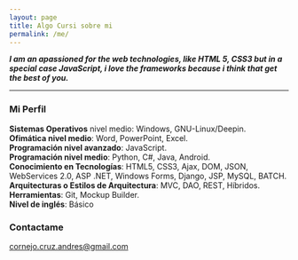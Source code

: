```yaml
---
layout: page
title: Algo Cursi sobre mi
permalink: /me/
---
```


__*I am an apassioned for the web technologies, like HTML 5, CSS3 but in a special case JavaScript, i love the frameworks because i think that get the best of you.*__

---
### Mi Perfil

__Sistemas Operativos__ nivel medio: Windows, GNU-Linux/Deepin.  
__Ofimática nivel medio__: Word, PowerPoint, Excel.  
__Programación nivel avanzado__: JavaScript.  
__Programación nivel medio__: Python, C#, Java, Android.  
__Conocimiento en Tecnologías__: HTML5, CSS3, Ajax, DOM, JSON, WebServices  2.0, ASP .NET, Windows Forms, Django, JSP, MySQL, BATCH.  
__Arquitecturas o Estilos de Arquitectura__: MVC, DAO, REST, Híbridos.  
__Herramientas__: Git, Mockup Builder.   
__Nivel de inglés__: Básico 


### Contactame

[cornejo.cruz.andres@gmail.com](mailto:email@domain.com)